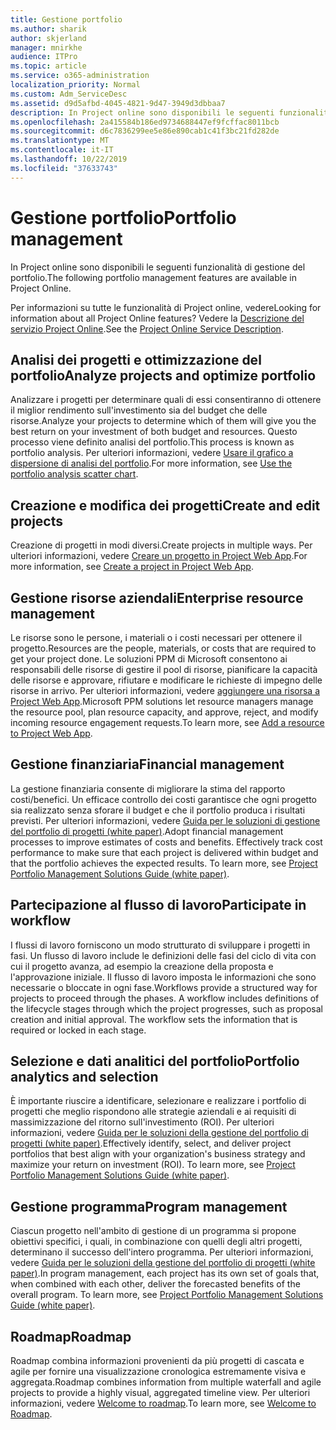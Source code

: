 ```yaml
---
title: Gestione portfolio
ms.author: sharik
author: skjerland
manager: mnirkhe
audience: ITPro
ms.topic: article
ms.service: o365-administration
localization_priority: Normal
ms.custom: Adm_ServiceDesc
ms.assetid: d9d5afbd-4045-4821-9d47-3949d3dbbaa7
description: In Project online sono disponibili le seguenti funzionalità di gestione del portfolio.
ms.openlocfilehash: 2a415584b186ed9734688447ef9fcffac8011bcb
ms.sourcegitcommit: d6c7836299ee5e86e890cab1c41f3bc21fd282de
ms.translationtype: MT
ms.contentlocale: it-IT
ms.lasthandoff: 10/22/2019
ms.locfileid: "37633743"
---
```

# <a name="portfolio-management"></a><span data-ttu-id="ea81b-103">Gestione portfolio</span><span class="sxs-lookup"><span data-stu-id="ea81b-103">Portfolio management</span></span>

<span data-ttu-id="ea81b-104">In Project online sono disponibili le seguenti funzionalità di gestione del portfolio.</span><span class="sxs-lookup"><span data-stu-id="ea81b-104">The following portfolio management features are available in Project Online.</span></span>
  
<span data-ttu-id="ea81b-105">Per informazioni su tutte le funzionalità di Project online, vedere</span><span class="sxs-lookup"><span data-stu-id="ea81b-105">Looking for information about all Project Online features?</span></span> <span data-ttu-id="ea81b-106">Vedere la [Descrizione del servizio Project Online](project-online-service-description.md).</span><span class="sxs-lookup"><span data-stu-id="ea81b-106">See the [Project Online Service Description](project-online-service-description.md).</span></span>
  
## <a name="analyze-projects-and-optimize-portfolio"></a><span data-ttu-id="ea81b-107">Analisi dei progetti e ottimizzazione del portfolio</span><span class="sxs-lookup"><span data-stu-id="ea81b-107">Analyze projects and optimize portfolio</span></span>

<span data-ttu-id="ea81b-108">Analizzare i progetti per determinare quali di essi consentiranno di ottenere il miglior rendimento sull'investimento sia del budget che delle risorse.</span><span class="sxs-lookup"><span data-stu-id="ea81b-108">Analyze your projects to determine which of them will give you the best return on your investment of both budget and resources.</span></span> <span data-ttu-id="ea81b-109">Questo processo viene definito analisi del portfolio.</span><span class="sxs-lookup"><span data-stu-id="ea81b-109">This process is known as portfolio analysis.</span></span> <span data-ttu-id="ea81b-110">Per ulteriori informazioni, vedere [Usare il grafico a dispersione di analisi del portfolio](http://go.microsoft.com/fwlink/?LinkID=823665&amp;clcid=0x409).</span><span class="sxs-lookup"><span data-stu-id="ea81b-110">For more information, see [Use the portfolio analysis scatter chart](http://go.microsoft.com/fwlink/?LinkID=823665&amp;clcid=0x409).</span></span>
  
## <a name="create-and-edit-projects"></a><span data-ttu-id="ea81b-111">Creazione e modifica dei progetti</span><span class="sxs-lookup"><span data-stu-id="ea81b-111">Create and edit projects</span></span>

<span data-ttu-id="ea81b-112">Creazione di progetti in modi diversi.</span><span class="sxs-lookup"><span data-stu-id="ea81b-112">Create projects in multiple ways.</span></span> <span data-ttu-id="ea81b-113">Per ulteriori informazioni, vedere [Creare un progetto in Project Web App](http://go.microsoft.com/fwlink/?LinkID=746895&amp;clcid=0x409).</span><span class="sxs-lookup"><span data-stu-id="ea81b-113">For more information, see [Create a project in Project Web App](http://go.microsoft.com/fwlink/?LinkID=746895&amp;clcid=0x409).</span></span>
  
## <a name="enterprise-resource-management"></a><span data-ttu-id="ea81b-114">Gestione risorse aziendali</span><span class="sxs-lookup"><span data-stu-id="ea81b-114">Enterprise resource management</span></span>

<span data-ttu-id="ea81b-115">Le risorse sono le persone, i materiali o i costi necessari per ottenere il progetto.</span><span class="sxs-lookup"><span data-stu-id="ea81b-115">Resources are the people, materials, or costs that are required to get your project done.</span></span> <span data-ttu-id="ea81b-116">Le soluzioni PPM di Microsoft consentono ai responsabili delle risorse di gestire il pool di risorse, pianificare la capacità delle risorse e approvare, rifiutare e modificare le richieste di impegno delle risorse in arrivo. Per ulteriori informazioni, vedere [aggiungere una risorsa a Project Web App](https://go.microsoft.com/fwlink/p/?LinkId=271320).</span><span class="sxs-lookup"><span data-stu-id="ea81b-116">Microsoft PPM solutions let resource managers manage the resource pool, plan resource capacity, and approve, reject, and modify incoming resource engagement requests.To learn more, see [Add a resource to Project Web App](https://go.microsoft.com/fwlink/p/?LinkId=271320).</span></span>
  
## <a name="financial-management"></a><span data-ttu-id="ea81b-117">Gestione finanziaria</span><span class="sxs-lookup"><span data-stu-id="ea81b-117">Financial management</span></span>

<span data-ttu-id="ea81b-p105">La gestione finanziaria consente di migliorare la stima del rapporto costi/benefici. Un efficace controllo dei costi garantisce che ogni progetto sia realizzato senza sforare il budget e che il portfolio produca i risultati previsti. Per ulteriori informazioni, vedere [Guida per le soluzioni di gestione del portfolio di progetti (white paper)](https://go.microsoft.com/fwlink/p/?LinkId=402633).</span><span class="sxs-lookup"><span data-stu-id="ea81b-p105">Adopt financial management processes to improve estimates of costs and benefits. Effectively track cost performance to make sure that each project is delivered within budget and that the portfolio achieves the expected results. To learn more, see [Project Portfolio Management Solutions Guide (white paper)](https://go.microsoft.com/fwlink/p/?LinkId=402633).</span></span>
  
## <a name="participate-in-workflow"></a><span data-ttu-id="ea81b-121">Partecipazione al flusso di lavoro</span><span class="sxs-lookup"><span data-stu-id="ea81b-121">Participate in workflow</span></span>

<span data-ttu-id="ea81b-p106">I flussi di lavoro forniscono un modo strutturato di sviluppare i progetti in fasi. Un flusso di lavoro include le definizioni delle fasi del ciclo di vita con cui il progetto avanza, ad esempio la creazione della proposta e l'approvazione iniziale. Il flusso di lavoro imposta le informazioni che sono necessarie o bloccate in ogni fase.</span><span class="sxs-lookup"><span data-stu-id="ea81b-p106">Workflows provide a structured way for projects to proceed through the phases. A workflow includes definitions of the lifecycle stages through which the project progresses, such as proposal creation and initial approval. The workflow sets the information that is required or locked in each stage.</span></span>
  
## <a name="portfolio-analytics-and-selection"></a><span data-ttu-id="ea81b-125">Selezione e dati analitici del portfolio</span><span class="sxs-lookup"><span data-stu-id="ea81b-125">Portfolio analytics and selection</span></span>

<span data-ttu-id="ea81b-p107">È importante riuscire a identificare, selezionare e realizzare i portfolio di progetti che meglio rispondono alle strategie aziendali e ai requisiti di massimizzazione del ritorno sull'investimento (ROI). Per ulteriori informazioni, vedere [Guida per le soluzioni della gestione del portfolio di progetti (white paper)](https://go.microsoft.com/fwlink/p/?LinkId=402633).</span><span class="sxs-lookup"><span data-stu-id="ea81b-p107">Effectively identify, select, and deliver project portfolios that best align with your organization's business strategy and maximize your return on investment (ROI). To learn more, see [Project Portfolio Management Solutions Guide (white paper)](https://go.microsoft.com/fwlink/p/?LinkId=402633).</span></span>
  
## <a name="program-management"></a><span data-ttu-id="ea81b-128">Gestione programma</span><span class="sxs-lookup"><span data-stu-id="ea81b-128">Program management</span></span>

<span data-ttu-id="ea81b-p108">Ciascun progetto nell'ambito di gestione di un programma si propone obiettivi specifici, i quali, in combinazione con quelli degli altri progetti, determinano il successo dell'intero programma. Per ulteriori informazioni, vedere [Guida per le soluzioni della gestione del portfolio di progetti (white paper)](https://go.microsoft.com/fwlink/p/?LinkId=402633).</span><span class="sxs-lookup"><span data-stu-id="ea81b-p108">In program management, each project has its own set of goals that, when combined with each other, deliver the forecasted benefits of the overall program. To learn more, see [Project Portfolio Management Solutions Guide (white paper)](https://go.microsoft.com/fwlink/p/?LinkId=402633).</span></span>
  
## <a name="roadmap"></a><span data-ttu-id="ea81b-131">Roadmap</span><span class="sxs-lookup"><span data-stu-id="ea81b-131">Roadmap</span></span>

<span data-ttu-id="ea81b-132">Roadmap combina informazioni provenienti da più progetti di cascata e agile per fornire una visualizzazione cronologica estremamente visiva e aggregata.</span><span class="sxs-lookup"><span data-stu-id="ea81b-132">Roadmap combines information from multiple waterfall and agile projects to provide a highly visual, aggregated timeline view.</span></span> <span data-ttu-id="ea81b-133">Per ulteriori informazioni, vedere [Welcome to roadmap](https://support.office.com/article/video-welcome-to-roadmap-57764149-51b8-468f-a50d-9ea6a4fd835a).</span><span class="sxs-lookup"><span data-stu-id="ea81b-133">To learn more, see [Welcome to Roadmap](https://support.office.com/article/video-welcome-to-roadmap-57764149-51b8-468f-a50d-9ea6a4fd835a).</span></span>

